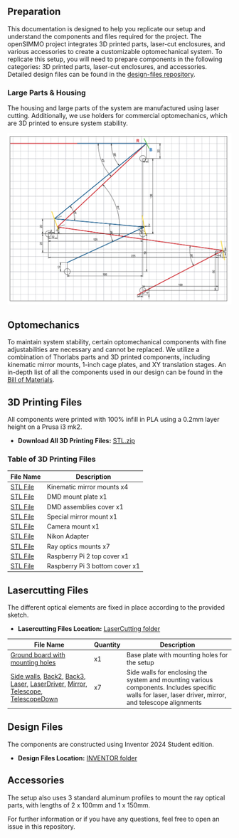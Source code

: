 


## Preparation

This documentation is designed to help you replicate our setup and understand the components and files required for the project. The openSIMMO project integrates 3D printed parts, laser-cut enclosures, and various accessories to create a customizable optomechanical system.
To replicate this setup, you will need to prepare components in the following categories: 3D printed parts, laser-cut enclosures, and accessories. Detailed design files can be found in the [design-files repository](https://github.com/openSIMMO/openSIMMO/).

### Large Parts & Housing

The housing and large parts of the system are manufactured using laser cutting. Additionally, we use holders for commercial optomechanics, which are 3D printed to ensure system stability.

![](./IMAGES/PositionDiagram.PNG)

## Optomechanics

To maintain system stability, certain optomechanical components with fine adjustabilities are necessary and cannot be replaced. We utilize a combination of Thorlabs parts and 3D printed components, including kinematic mirror mounts, 1-inch cage plates, and XY translation stages. An in-depth list of all the components used in our design can be found in the [Bill of Materials](./BillOfMaterials.md).

## 3D Printing Files

All components were printed with 100% infill in PLA using a 0.2mm layer height on a Prusa i3 mk2.

- **Download All 3D Printing Files:** [STL.zip](https://github.com/openSIMMO/openSIMMO/raw/master/STL/STL.zip)

### Table of 3D Printing Files

| File Name | Description |
|-----------|-------------|
| [STL File](https://github.com/openSIMMO/openSIMMO/tree/master/STL/Assembly_SIMMO_1_10_Mountinplate_Mirrors_v0_18.stl) | Kinematic mirror mounts x4 |
| [STL File](https://github.com/openSIMMO/openSIMMO/tree/master/STL/Assembly_SIMMO_1_Adapter_DMD_KM100_1.stl) | DMD mount plate x1 |
| [STL File](https://github.com/openSIMMO/openSIMMO/tree/master/STL/Assembly_SIMMO_1_Cover_new_7.stl) | DMD assemblies cover x1 |
| [STL File](https://github.com/openSIMMO/openSIMMO/tree/master/STL/Assembly_SIMMO_1_MCH011_FLASH_BOARD_54.stl) | Special mirror mount x1 |
| [STL File](https://github.com/openSIMMO/openSIMMO/tree/master/STL/Assembly_SIMMO_1_Nikon_Ti2E_3.stl) | Camera mount x1 |
| [STL File](https://github.com/openSIMMO/openSIMMO/tree/master/STL/Assembly_SIMMO_1_RailOptiX_Thorlabs_63.stl) | Nikon Adapter |
| [STL File](https://github.com/openSIMMO/openSIMMO/tree/master/STL/Assembly_SIMMO_1_RailOptiX_Thorlabs_69.stl) | Ray optics mounts x7 |
| [STL File](https://github.com/openSIMMO/openSIMMO/tree/master/STL/Assembly_SIMMO_1_rpi2-top_netfabb_70.stl) | Raspberry Pi 2 top cover x1 |
| [STL File](https://github.com/openSIMMO/openSIMMO/tree/master/STL/Assembly_SIMMO_1_rpi3-bottom_100mm-vesa_netfabb_71.stl) | Raspberry Pi 3 bottom cover x1 |

## Lasercutting Files

The different optical elements are fixed in place according to the provided sketch.

- **Lasercutting Files Location:** [LaserCutting folder](https://github.com/openSIMMO/openSIMMO/tree/master/LaserCutting)

| File Name | Quantity | Description |
|-----------|----------|-------------|
| [Ground board with mounting holes](https://github.com/openSIMMO/openSIMMO/blob/master/LaserCutting/BaseplateSIMMO.dxf) | x1 | Base plate with mounting holes for the setup |
| [Side walls](https://github.com/openSIMMO/openSIMMO/blob/master/LaserCutting/Sidewall_Back1.dxf), [Back2](https://github.com/openSIMMO/openSIMMO/blob/master/LaserCutting/Sidewall_Back2.dxf), [Back3](https://github.com/openSIMMO/openSIMMO/blob/master/LaserCutting/Sidewall_Back3.dxf), [Laser](https://github.com/openSIMMO/openSIMMO/blob/master/LaserCutting/Sidewall_Laser.dxf), [LaserDriver](https://github.com/openSIMMO/openSIMMO/blob/master/LaserCutting/Sidewall_LaserDriver.dxf), [Mirror](https://github.com/openSIMMO/openSIMMO/blob/master/LaserCutting/Sidewall_Mirror.dxf), [Telescope](https://github.com/openSIMMO/openSIMMO/blob/master/LaserCutting/Sidewall_Telescope.dxf), [TelescopeDown](https://github.com/openSIMMO/openSIMMO/blob/master/LaserCutting/Sidewall_TelescopeDown.dxf) | x7 | Side walls for enclosing the system and mounting various components. Includes specific walls for laser, laser driver, mirror, and telescope alignments |


## Design Files

The components are constructed using Inventor 2024 Student edition.

- **Design Files Location:** [INVENTOR folder](https://github.com/openSIMMO/openSIMMO/tree/master/INVENTOR)

## Accessories

The setup also uses 3 standard aluminum profiles to mount the ray optical parts, with lengths of 2 x 100mm and 1 x 150mm.

For further information or if you have any questions, feel free to open an issue in this repository.
